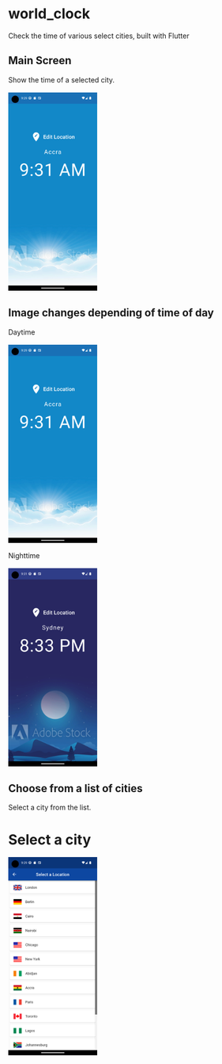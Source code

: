# world_clock

Check the time of various select cities, built with Flutter

## Main Screen

Show the time of a selected city.
<br/>
<br/>
<img src="./assets/daytime.png" height="400">

## Image changes depending of time of day

Daytime
<br/>
<br/>
<img src="./assets/daytime.png" height="400">

Nighttime
<br/>
<br/>
<img src="./assets/nightime.png" height="400">

## Choose from a list of cities

Select a city from the list.

# Select a city

<img src="assets/select_location.png" height="400">
